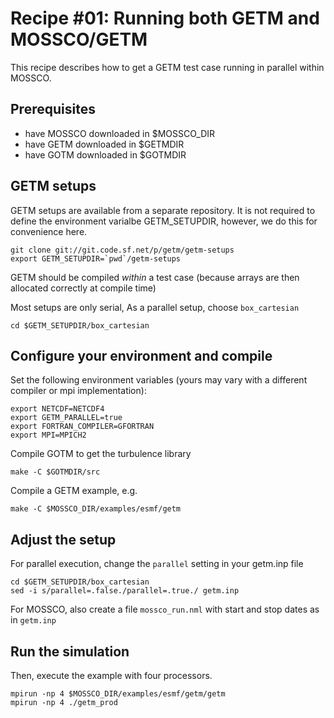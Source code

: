 # Recipe #01: Running both GETM and MOSSCO/GETM 

This recipe describes how to get a GETM test case running in parallel within MOSSCO. 

## Prerequisites
- have MOSSCO downloaded in $MOSSCO_DIR
- have GETM downloaded in $GETMDIR
- have GOTM downloaded in $GOTMDIR

## GETM setups

GETM setups are available from a separate repository.  It is not required to define 
the environment varialbe GETM_SETUPDIR, however, we do this for convenience here. 

	git clone git://git.code.sf.net/p/getm/getm-setups
	export GETM_SETUPDIR=`pwd`/getm-setups

GETM should be compiled *within* a test case (because arrays are then allocated 
correctly at compile time)

Most setups are only serial, As a parallel setup, choose  `box_cartesian`

	cd $GETM_SETUPDIR/box_cartesian

## Configure your environment and compile
	
Set the following environment variables (yours may vary with a different compiler or mpi implementation):

	export NETCDF=NETCDF4 
	export GETM_PARALLEL=true
	export FORTRAN_COMPILER=GFORTRAN
	export MPI=MPICH2
	
Compile GOTM to get the turbulence library

	make -C $GOTMDIR/src
	
Compile a GETM example, e.g. 

	make -C $MOSSCO_DIR/examples/esmf/getm

## Adjust the setup

For parallel execution, change the `parallel` setting in your getm.inp file 
	
	cd $GETM_SETUPDIR/box_cartesian
	sed -i s/parallel=.false./parallel=.true./ getm.inp

For MOSSCO, also create a file `mossco_run.nml` with start and stop dates as in `getm.inp`

## Run the simulation
	
Then, execute the example with four processors.

	mpirun -np 4 $MOSSCO_DIR/examples/esmf/getm/getm
	mpirun -np 4 ./getm_prod
	
	
